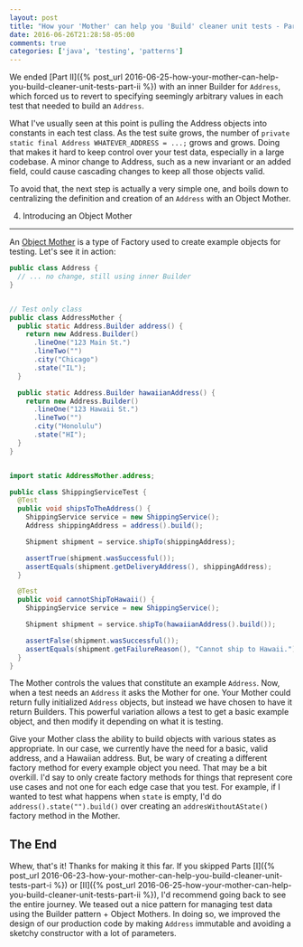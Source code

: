 ```yaml
---
layout: post
title: "How your 'Mother' can help you 'Build' cleaner unit tests - Part III"
date: 2016-06-26T21:28:58-05:00
comments: true
categories: ['java', 'testing', 'patterns']
---
```


We ended [Part II]({% post_url 2016-06-25-how-your-mother-can-help-you-build-cleaner-unit-tests-part-ii %}) with an inner Builder for `Address`, which forced us to revert to specifying seemingly arbitrary values in each test that needed to build an `Address`.

What I've usually seen at this point is pulling the Address objects into constants in each test class. As the test suite grows, the number of `private static final Address WHATEVER_ADDRESS = ...;` grows and grows. Doing that makes it hard to keep control over your test data, especially in a large codebase. A minor change to Address, such as a new invariant or an added field, could cause cascading changes to keep all those objects valid.

To avoid that, the next step is actually a very simple one, and boils down to centralizing the definition and creation of an `Address` with an Object Mother.

<!-- more -->


4) Introducing an Object Mother
------------------

An [Object Mother](http://martinfowler.com/bliki/ObjectMother.html) is a type of Factory used to create example objects for testing. Let's see it in action:

``` java
public class Address {
  // ... no change, still using inner Builder
}


// Test only class
public class AddressMother {
  public static Address.Builder address() {
    return new Address.Builder()
      .lineOne("123 Main St.")
      .lineTwo("")
      .city("Chicago")
      .state("IL");
  }

  public static Address.Builder hawaiianAddress() {
    return new Address.Builder()
      .lineOne("123 Hawaii St.")
      .lineTwo("")
      .city("Honolulu")
      .state("HI");
  }
}


import static AddressMother.address;

public class ShippingServiceTest {
  @Test
  public void shipsToTheAddress() {
    ShippingService service = new ShippingService();
    Address shippingAddress = address().build();

    Shipment shipment = service.shipTo(shippingAddress);

    assertTrue(shipment.wasSuccessful());
    assertEquals(shipment.getDeliveryAddress(), shippingAddress);
  }

  @Test
  public void cannotShipToHawaii() {
    ShippingService service = new ShippingService();

    Shipment shipment = service.shipTo(hawaiianAddress().build());

    assertFalse(shipment.wasSuccessful());
    assertEquals(shipment.getFailureReason(), "Cannot ship to Hawaii.");
  }
}
```

The Mother controls the values that constitute an example `Address`. Now, when a test needs an `Address` it asks the Mother for one. Your Mother could return fully initialized `Address` objects, but instead we have chosen to have it return Builders. This powerful variation allows a test to get a basic example object, and then modify it depending on what it is testing.

Give your Mother class the ability to build objects with various states as appropriate. In our case, we currently have the need for a basic, valid address, and a Hawaiian address. But, be wary of creating a different factory method for every example object you need. That may be a bit overkill. I'd say to only create factory methods for things that represent core use cases and not one for each edge case that you test. For example, if I wanted to test what happens when `state` is empty, I'd do `address().state("").build()` over creating an `addresWithoutAState()` factory method in the Mother.

The End
---------------------

Whew, that's it! Thanks for making it this far. If you skipped Parts [I]({% post_url 2016-06-23-how-your-mother-can-help-you-build-cleaner-unit-tests-part-i %}) or [II]({% post_url 2016-06-25-how-your-mother-can-help-you-build-cleaner-unit-tests-part-ii %}), I'd recommend going back to see the entire journey. We teased out a nice pattern for managing test data using the Builder pattern + Object Mothers. In doing so, we improved the design of our production code by making `Address` immutable and avoiding a sketchy constructor with a lot of parameters.

